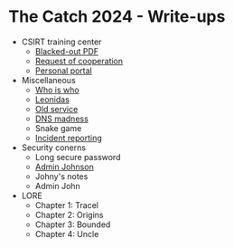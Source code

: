 The Catch 2024 - Write-ups
==========================

- CSIRT training center
  - [Blacked-out PDF](blackedout_pdf/writeup.md)
  - [Request of cooperation](request_of_cooperation/writeup.md)
  - [Personal portal](personal_portal/writeup.md)
- Miscellaneous
  - [Who is who](who_is_ho/writeup.md)
  - [Leonidas](leonidas/writeup.md)
  - [Old service](old_service/writeup.md)
  - [DNS madness](dns_madness/writeup.md)
  - Snake game
  - [Incident reporting](incident_reporting/writeup.md)
- Security conerns
  - Long secure password
  - [Admin Johnson](admin_johnson/writeup.md)
  - Johny's notes
  - Admin John
- LORE
  - Chapter 1: Tracel
  - Chapter 2: Origins
  - Chapter 3: Bounded
  - Chapter 4: Uncle